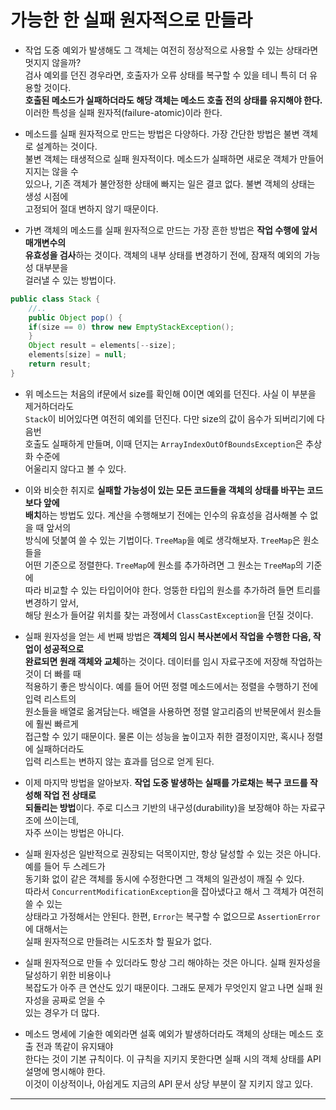 # 가능한 한 실패 원자적으로 만들라

- 작업 도중 예외가 발생해도 그 객체는 여전히 정상적으로 사용할 수 있는 상태라면 멋지지 않을까?  
  검사 예외를 던진 경우라면, 호출자가 오류 상태를 복구할 수 있을 테니 특히 더 유용할 것이다.  
  **호출된 메소드가 실패하더라도 해당 객체는 메소드 호출 전의 상태를 유지해야 한다.**  
  이러한 특성을 실패 원자적(failure-atomic)이라 한다.

- 메소드를 실패 원자적으로 만드는 방법은 다양하다. 가장 간단한 방법은 불변 객체로 설계하는 것이다.  
  불변 객체는 태생적으로 실패 원자적이다. 메소드가 실패하면 새로운 객체가 만들어지지는 않을 수  
  있으나, 기존 객체가 불안정한 상태에 빠지는 일은 결코 없다. 불변 객체의 상태는 생성 시점에  
  고정되어 절대 변하지 않기 때문이다.

- 가변 객체의 메소드를 실패 원자적으로 만드는 가장 흔한 방법은 **작업 수행에 앞서 매개변수의**  
  **유효성을 검사**하는 것이다. 객체의 내부 상태를 변경하기 전에, 잠재적 예외의 가능성 대부분을  
  걸러낼 수 있는 방법이다.

```java
public class Stack {
    //..
    public Object pop() {
	if(size == 0) throw new EmptyStackException();
    }
    Object result = elements[--size];
    elements[size] = null;
    return result;
}
```

- 위 메소드는 처음의 if문에서 size를 확인해 0이면 예외를 던진다. 사실 이 부분을 제거하더라도  
  `Stack`이 비어있다면 여전히 예외를 던진다. 다만 size의 값이 음수가 되버리기에 다음번  
  호출도 실패하게 만들며, 이때 던지는 `ArrayIndexOutOfBoundsException`은 추상화 수준에  
  어울리지 않다고 볼 수 있다.

- 이와 비슷한 취지로 **실패할 가능성이 있는 모든 코드들을 객체의 상태를 바꾸는 코드보다 앞에**  
  **배치**하는 방법도 있다. 계산을 수행해보기 전에는 인수의 유효성을 검사해볼 수 없을 때 앞서의  
  방식에 덧붙여 쓸 수 있는 기법이다. `TreeMap`을 예로 생각해보자. `TreeMap`은 원소들을  
  어떤 기준으로 정렬한다. `TreeMap`에 원소를 추가하려면 그 원소는 `TreeMap`의 기준에  
  따라 비교할 수 있는 타입이어야 한다. 엉뚱한 타입의 원소를 추가하려 들면 트리를 변경하기 앞서,  
  해당 원소가 들어갈 위치를 찾는 과정에서 `ClassCastException`을 던질 것이다.

- 실패 원자성을 얻는 세 번째 방법은 **객체의 임시 복사본에서 작업을 수행한 다음, 작업이 성공적으로**  
  **완료되면 원래 객체와 교체**하는 것이다. 데이터를 임시 자료구조에 저장해 작업하는 것이 더 빠를 때  
  적용하기 좋은 방식이다. 예를 들어 어떤 정렬 메소드에서는 정렬을 수행하기 전에 입력 리스트의  
  원소들을 배열로 옮겨담는다. 배열을 사용하면 정렬 알고리즘의 반복문에서 원소들에 훨씬 빠르게  
  접근할 수 있기 때문이다. 물론 이는 성능을 높이고자 취한 결정이지만, 혹시나 정렬에 실패하더라도  
  입력 리스트는 변하지 않는 효과를 덤으로 얻게 된다.

- 이제 마지막 방법을 알아보자. **작업 도중 발생하는 실패를 가로채는 복구 코드를 작성해 작업 전 상태로**  
  **되돌리는 방법**이다. 주로 디스크 기반의 내구성(durability)을 보장해야 하는 자료구조에 쓰이는데,  
  자주 쓰이는 방법은 아니다.

- 실패 원자성은 일반적으로 권장되는 덕목이지만, 항상 달성할 수 있는 것은 아니다. 예를 들어 두 스레드가  
  동기화 없이 같은 객체를 동시에 수정한다면 그 객체의 일관성이 깨질 수 있다.  
  따라서 `ConcurrentModificationException`을 잡아냈다고 해서 그 객체가 여전히 쓸 수 있는  
  상태라고 가정해서는 안된다. 한편, `Error`는 복구할 수 없으므로 `AssertionError`에 대해서는  
  실패 원자적으로 만들려는 시도조차 할 필요가 없다.

- 실패 원자적으로 만들 수 있더라도 항상 그리 해야하는 것은 아니다. 실패 원자성을 달성하기 위한 비용이나  
  복잡도가 아주 큰 연산도 있기 때문이다. 그래도 문제가 무엇인지 알고 나면 실패 원자성을 공짜로 얻을 수  
  있는 경우가 더 많다.

- 메소드 명세에 기술한 예외라면 설혹 예외가 발생하더라도 객체의 상태는 메소드 호출 전과 똑같이 유지돼야  
  한다는 것이 기본 규칙이다. 이 규칙을 지키지 못한다면 실패 시의 객체 상태를 API 설명에 명시해야 한다.  
  이것이 이상적이나, 아쉽게도 지금의 API 문서 상당 부분이 잘 지키지 않고 있다.

<hr/>
